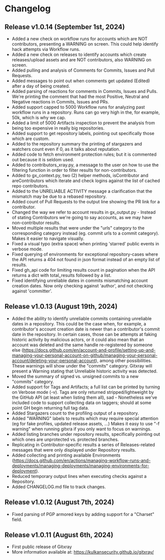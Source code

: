 # Changelog

## Release v1.0.14 (September 1st, 2024)

* Added a new check on workflow runs for accounts which are NOT contributors, presenting a WARNING on screen. This could help identify hack attempts via Workflow runs.
* Added a new check on releases to identify accounts which create releases/upload assets and are NOT contributors, also WARNING on screen.
* Added pulling and analysis of Comments for Commits, Issues and Pull Requests.
* Added messages to point out when comments get updated (Edited) after a day of being created.
* Added parsing of reactions for comments in Commits, Issues and Pulls. We're printing the comment that had the most Positive, Neutral and Negative reactions in Commits, Issues and PRs.
* Added support capped to 5000 Workflow runs for analyzing past workflow runs in a repository. Runs can go very high in the, for example, 50k, which is why we cap.
* Added a limit of 5000 Artifacts inspection to prevent the analysis from being too expensive in really big repositories.
* Added support to get repository labels, pointing out specifically those which are custom.
* Added to the repository summary the printing of stargazers and watchers count even if 0, as it talks about reputation.
* Added code to fetch environment protection rules; but it is commented out because it is seldom used.
* Added to contributors_xray.py, a message to the user on how to use the filtering function in order to filter results for non-contributors.
* Added to gx_context.py, two (2) helper methods, isContributor and areContributors which iterate and check logins against the list of cached repo contributors.
* Added to the UNRELIABLE ACTIVITY message a clarification that the mismatch may be due to a rebased repository.
* Added count of Pull Requests to the output line showing the PR link for a contributor.
* Changed the way we refer to account results in gx_output.py - Instead of stating Contributors we're going to say accounts, as we may have non-contributor results.
* Moved multiple results that were under the "urls" category to the corresponding category instead (eg. commit urls to a commit category). Makes it easier to navigate visually.
* Fixed a visual typo (extra space) when printing 'starred' public events in verbose mode.
* Fixed querying of environments for exceptional repository-cases where the API returns a 404 not found in json format instead of an empty list of results.
* Fixed gh_api code for limiting results count in pagination when the API returns a dict with total_results followed by a list.
* Fixed identifying unreliable dates in commits mismatching account creation dates. Now only checking against 'author', and not checking against 'committer'.

## Release v1.0.13 (August 19th, 2024)

* Added the ability to identify unreliable commits containing unreliable dates in a repository. This could be the case when, for example, a contributor's account creation date is newer than a contributor's commit date in the repository. In certain cases, those can be attempts at faking historic activity by malicious actors, or it could also mean that an account was deleted and the same handle re-registered by someone else (https://docs.github.com/en/account-and-profile/setting-up-and-managing-your-personal-account-on-github/managing-your-personal-account/deleting-your-personal-account), among other possibilities. These warnings will show under the "commits" category. Gitxray will present a Warning stating that Unreliable historic activity was detected. 
* Moved the summary of signed vs. unsigned commits to a new "commits" category.
* Added support for Tags and Artifacts; a full list can be printed by turning on Verbose mode (-v). Tags are only returned stripped/lightweight by the GitHub API (at least when listing them all), sad - Nonetheless we've included code to support collecting data on taggers; should at some point GH begin returning full tag data.
* Added Stargazers count to the profiling output of a repository.
* Added "WARNING" labels to results which may require special attention (eg for fake profiles, updated release assets, ...) Makes it easy to use "-f warning" when running gitxra if you only want to focus on warnings.
* Added listing branches under repository results, specifically pointing out which ones are unprotected vs. protected branches.
* Replicating in Contributor-specific results a series of Releases-related messages that were only displayed under Repository results.
* Added collecting and printing available Environments (https://docs.github.com/en/actions/managing-workflow-runs-and-deployments/managing-deployments/managing-environments-for-deployment).
* Reduced temporary output lines when executing checks against a Repository.
* Added CHANGELOG.md file to track changes.

## Release v1.0.12 (August 7th, 2024)

* Fixed parsing of PGP armored keys by adding support for a "Charset" field.

## Release v1.0.11 (August 6th, 2024)

* First public release of Gitxray
* More information available at: https://kulkansecurity.github.io/gitxray/
